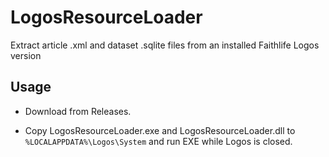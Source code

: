 # LogosResourceLoader
Extract article .xml and dataset .sqlite files from an installed Faithlife Logos version

## Usage

- Download from Releases.

- Copy LogosResourceLoader.exe and LogosResourceLoader.dll to
  `%LOCALAPPDATA%\Logos\System` and run EXE while Logos is closed.
